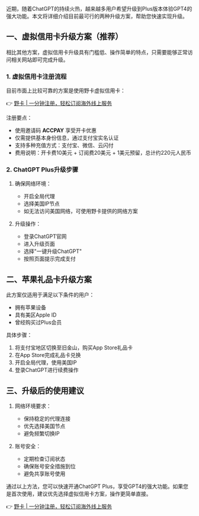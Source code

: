 近期，随着ChatGPT的持续火热，越来越多用户希望升级到Plus版本体验GPT4的强大功能。本文将详细介绍目前最可行的两种升级方案，帮助您快速实现升级。

## 一、虚拟信用卡升级方案（推荐）

相比其他方案，虚拟信用卡升级具有门槛低、操作简单的特点，只需要能够正常访问相关网站即可完成升级。

### 1. 虚拟信用卡注册流程

目前市面上比较可靠的方案是使用野卡虚拟信用卡：

👉 [野卡 | 一分钟注册，轻松订阅海外线上服务](https://bit.ly/bewildcard)

注册要点：
- 使用邀请码 **ACCPAY** 享受开卡优惠
- 仅需提供基本身份信息，通过支付宝实名认证
- 支持多种充值方式：支付宝、微信、云闪付
- 费用说明：开卡费10美元 + 订阅费20美元 + 1美元预留，总计约220元人民币

### 2. ChatGPT Plus升级步骤

1. 确保网络环境：
   - 开启全局代理
   - 选择美国IP节点
   - 如无法访问美国网络，可使用野卡提供的网络方案

2. 升级操作：
   - 登录ChatGPT官网
   - 进入升级页面
   - 选择"一键升级ChatGPT"
   - 按照页面提示完成支付

## 二、苹果礼品卡升级方案

此方案仅适用于满足以下条件的用户：
- 拥有苹果设备
- 具有美区Apple ID
- 曾经购买过Plus会员

具体步骤：
1. 将支付宝地区切换至旧金山，购买App Store礼品卡
2. 在App Store完成礼品卡兑换
3. 开启全局代理，使用美国IP
4. 登录ChatGPT进行续费操作

## 三、升级后的使用建议

1. 网络环境要求：
   - 保持稳定的代理连接
   - 优先选择美国节点
   - 避免频繁切换IP

2. 账号安全：
   - 定期检查订阅状态
   - 确保账号安全措施到位
   - 避免共享账号使用

通过以上方法，您可以快速开通ChatGPT Plus，享受GPT4的强大功能。如果您是首次使用，建议优先选择虚拟信用卡方案，操作更简单直接。

👉 [野卡 | 一分钟注册，轻松订阅海外线上服务](https://bit.ly/bewildcard)